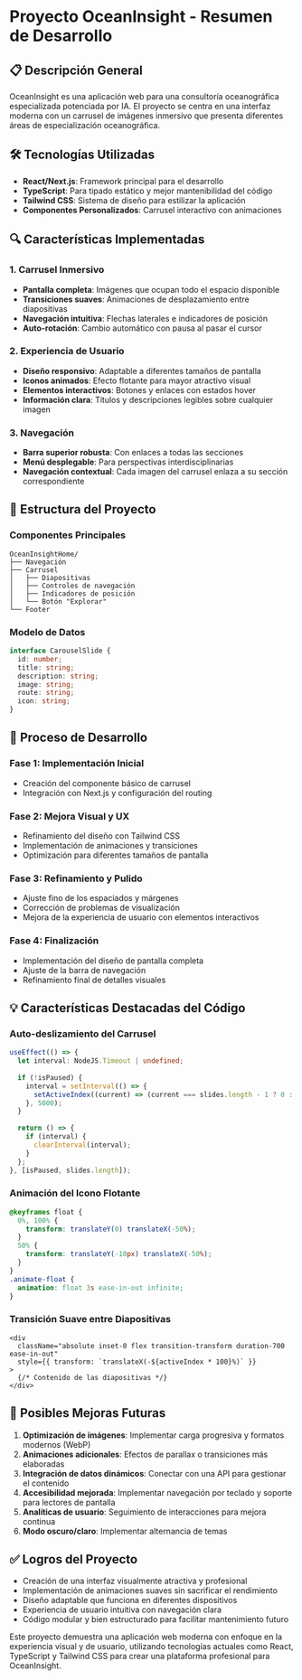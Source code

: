# Proyecto OceanInsight - Resumen de Desarrollo

## 📋 Descripción General
OceanInsight es una aplicación web para una consultoría oceanográfica especializada potenciada por IA. El proyecto se centra en una interfaz moderna con un carrusel de imágenes inmersivo que presenta diferentes áreas de especialización oceanográfica.

## 🛠️ Tecnologías Utilizadas
- **React/Next.js**: Framework principal para el desarrollo
- **TypeScript**: Para tipado estático y mejor mantenibilidad del código
- **Tailwind CSS**: Sistema de diseño para estilizar la aplicación
- **Componentes Personalizados**: Carrusel interactivo con animaciones

## 🔍 Características Implementadas

### 1. Carrusel Inmersivo
- **Pantalla completa**: Imágenes que ocupan todo el espacio disponible
- **Transiciones suaves**: Animaciones de desplazamiento entre diapositivas
- **Navegación intuitiva**: Flechas laterales e indicadores de posición
- **Auto-rotación**: Cambio automático con pausa al pasar el cursor

### 2. Experiencia de Usuario
- **Diseño responsivo**: Adaptable a diferentes tamaños de pantalla
- **Iconos animados**: Efecto flotante para mayor atractivo visual
- **Elementos interactivos**: Botones y enlaces con estados hover
- **Información clara**: Títulos y descripciones legibles sobre cualquier imagen

### 3. Navegación
- **Barra superior robusta**: Con enlaces a todas las secciones
- **Menú desplegable**: Para perspectivas interdisciplinarias
- **Navegación contextual**: Cada imagen del carrusel enlaza a su sección correspondiente

## 📂 Estructura del Proyecto

### Componentes Principales
```
OceanInsightHome/
├── Navegación
├── Carrusel
│   ├── Diapositivas
│   ├── Controles de navegación
│   ├── Indicadores de posición
│   └── Botón "Explorar"
└── Footer
```

### Modelo de Datos
```typescript
interface CarouselSlide {
  id: number;
  title: string;
  description: string;
  image: string;
  route: string;
  icon: string;
}
```

## 🔄 Proceso de Desarrollo

### Fase 1: Implementación Inicial
- Creación del componente básico de carrusel
- Integración con Next.js y configuración del routing

### Fase 2: Mejora Visual y UX
- Refinamiento del diseño con Tailwind CSS
- Implementación de animaciones y transiciones
- Optimización para diferentes tamaños de pantalla

### Fase 3: Refinamiento y Pulido
- Ajuste fino de los espaciados y márgenes
- Corrección de problemas de visualización
- Mejora de la experiencia de usuario con elementos interactivos

### Fase 4: Finalización
- Implementación del diseño de pantalla completa
- Ajuste de la barra de navegación
- Refinamiento final de detalles visuales

## 💡 Características Destacadas del Código

### Auto-deslizamiento del Carrusel
```typescript
useEffect(() => {
  let interval: NodeJS.Timeout | undefined;
  
  if (!isPaused) {
    interval = setInterval(() => {
      setActiveIndex((current) => (current === slides.length - 1 ? 0 : current + 1));
    }, 5000);
  }
  
  return () => {
    if (interval) {
      clearInterval(interval);
    }
  };
}, [isPaused, slides.length]);
```

### Animación del Icono Flotante
```css
@keyframes float {
  0%, 100% {
    transform: translateY(0) translateX(-50%);
  }
  50% {
    transform: translateY(-10px) translateX(-50%);
  }
}
.animate-float {
  animation: float 3s ease-in-out infinite;
}
```

### Transición Suave entre Diapositivas
```tsx
<div 
  className="absolute inset-0 flex transition-transform duration-700 ease-in-out"
  style={{ transform: `translateX(-${activeIndex * 100}%)` }}
>
  {/* Contenido de las diapositivas */}
</div>
```

## 🔮 Posibles Mejoras Futuras
1. **Optimización de imágenes**: Implementar carga progresiva y formatos modernos (WebP)
2. **Animaciones adicionales**: Efectos de parallax o transiciones más elaboradas
3. **Integración de datos dinámicos**: Conectar con una API para gestionar el contenido
4. **Accesibilidad mejorada**: Implementar navegación por teclado y soporte para lectores de pantalla
5. **Analíticas de usuario**: Seguimiento de interacciones para mejora continua
6. **Modo oscuro/claro**: Implementar alternancia de temas

## ✅ Logros del Proyecto
- Creación de una interfaz visualmente atractiva y profesional
- Implementación de animaciones suaves sin sacrificar el rendimiento
- Diseño adaptable que funciona en diferentes dispositivos
- Experiencia de usuario intuitiva con navegación clara
- Código modular y bien estructurado para facilitar mantenimiento futuro

Este proyecto demuestra una aplicación web moderna con enfoque en la experiencia visual y de usuario, utilizando tecnologías actuales como React, TypeScript y Tailwind CSS para crear una plataforma profesional para OceanInsight.